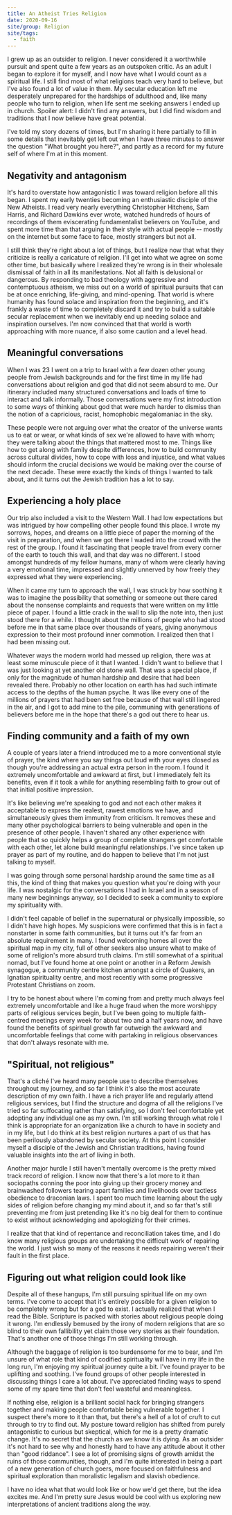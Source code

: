 ```yaml
---
title: An Atheist Tries Religion
date: 2020-09-16
site/group: Religion
site/tags:
  - faith
---
```


I grew up as an outsider to religion. I never considered it a worthwhile pursuit and spent quite a few years as an outspoken critic. As an adult I began to explore it for myself, and I now have what I would count as a spiritual life. I still find most of what religions teach very hard to believe, but I've also found a lot of value in them. My secular education left me desperately unprepared for the hardships of adulthood and, like many people who turn to religion, when life sent me seeking answers I ended up in church. Spoiler alert: I didn't find any answers, but I did find wisdom and traditions that I now believe have great potential.

I've told my story dozens of times, but I'm sharing it here partially to fill in some details that inevitably get left out when I have three minutes to answer the question "What brought you here?", and partly as a record for my future self of where I'm at in this moment.

## Negativity and antagonism

It's hard to overstate how antagonistic I was toward religion before all this began. I spent my early twenties becoming an enthusiastic disciple of the New Atheists. I read very nearly everything Christopher Hitchens, Sam Harris, and Richard Dawkins ever wrote, watched hundreds of hours of recordings of them eviscerating fundamentalist believers on YouTube, and spent more time than that arguing in their style with actual people -- mostly on the internet but some face to face, mostly strangers but not all.

I still think they're right about a lot of things, but I realize now that what they criticize is really a caricature of religion. I'll get into what we agree on some other time, but basically where I realized they're wrong is in their wholesale dismissal of faith in all its manifestations. Not all faith is delusional or dangerous. By responding to bad theology with aggressive and contemptuous atheism, we miss out on a world of spiritual pursuits that can be at once enriching, life-giving, and mind-opening. That world is where humanity has found solace and inspiration from the beginning, and it's frankly a waste of time to completely discard it and try to build a suitable secular replacement when we inevitably end up needing solace and inspiration ourselves. I'm now convinced that that world is worth approaching with more nuance, if also some caution and a level head.

## Meaningful conversations

When I was 23 I went on a trip to Israel with a few dozen other young people from Jewish backgrounds and for the first time in my life had conversations about religion and god that did not seem absurd to me. Our itinerary included many structured conversations and loads of time to interact and talk informally. Those conversations were my first introduction to some ways of thinking about god that were much harder to dismiss than the notion of a capricious, racist, homophobic megalomaniac in the sky.

These people were not arguing over what the creator of the universe wants us to eat or wear, or what kinds of sex we're allowed to have with whom; they were talking about the things that mattered most to me. Things like how to get along with family despite differences, how to build community across cultural divides, how to cope with loss and injustice, and what values should inform the crucial decisions we would be making over the course of the next decade. These were exactly the kinds of things I wanted to talk about, and it turns out the Jewish tradition has a lot to say.

## Experiencing a holy place

Our trip also included a visit to the Western Wall. I had low expectations but was intrigued by how compelling other people found this place. I wrote my sorrows, hopes, and dreams on a little piece of paper the morning of the visit in preparation, and when we got there I waded into the crowd with the rest of the group. I found it fascinating that people travel from every corner of the earth to touch this wall, and that day was no different. I stood amongst hundreds of my fellow humans, many of whom were clearly having a very emotional time, impressed and slightly unnerved by how freely they expressed what they were experiencing. 

When it came my turn to approach the wall, I was struck by how soothing it was to imagine the possibility that something or someone out there cared about the nonsense complaints and requests that were written on my little piece of paper. I found a little crack in the wall to slip the note into, then just stood there for a while. I thought about the millions of people who had stood before me in that same place over thousands of years, giving anonymous expression to their most profound inner commotion. I realized then that I had been missing out. 

Whatever ways the modern world had messed up religion, there was at least some minuscule piece of it that I wanted. I didn't want to believe that I was just looking at yet another old stone wall. That was a special place, if only for the magnitude of human hardship and desire that had been revealed there. Probably no other location on earth has had such intimate access to the depths of the human psyche. It was like every one of the millions of prayers that had been set free because of that wall still lingered in the air, and I got to add mine to the pile, communing with generations of believers before me in the hope that there's a god out there to hear us.

## Finding community and a faith of my own

A couple of years later a friend introduced me to a more conventional style of prayer, the kind where you say things out loud with your eyes closed as though you're addressing an actual extra person in the room. I found it extremely uncomfortable and awkward at first, but I immediately felt its benefits, even if it took a while for anything resembling faith to grow out of that initial positive impression. 

It's like believing we're speaking to god and not each other makes it acceptable to express the realest, rawest emotions we have, and simultaneously gives them immunity from criticism. It removes these and many other psychological barriers to being vulnerable and open in the presence of other people. I haven't shared any other experience with people that so quickly helps a group of complete strangers get comfortable with each other, let alone build meaningful relationships. I've since taken up prayer as part of my routine, and do happen to believe that I'm not just talking to myself.

I was going through some personal hardship around the same time as all this, the kind of thing that makes you question what you're doing with your life. I was nostalgic for the conversations I had in Israel and in a season of many new beginnings anyway, so I decided to seek a community to explore my spirituality with.

I didn't feel capable of belief in the supernatural or physically impossible, so I didn't have high hopes. My suspicions were confirmed that this is in fact a nonstarter in some faith communities, but it turns out it's far from an absolute requirement in many. I found welcoming homes all over the spiritual map in my city, full of other seekers also unsure what to make of some of religion's more absurd truth claims. I'm still somewhat of a spiritual nomad, but I've found home at one point or another in a Reform Jewish synagogue, a community centre kitchen amongst a circle of Quakers, an Ignatian spirituality centre, and most recently with some progressive Protestant Christians on zoom.

I try to be honest about where I'm coming from and pretty much always feel extremely uncomfortable and like a huge fraud when the more worshippy parts of religious services begin, but I've been going to multiple faith-centred meetings every week for about two and a half years now, and have found the benefits of spiritual growth far outweigh the awkward and uncomfortable feelings that come with partaking in religious observances that don't always resonate with me.

## "Spiritual, not religious"

That's a cliché I've heard many people use to describe themselves throughout my journey, and so far I think it's also the most accurate description of my own faith. I have a rich prayer life and regularly attend religious services, but I find the structure and dogma of all the religions I've tried so far suffocating rather than satisfying, so I don't feel comfortable yet adopting any individual one as my own. I'm still working through what role I think is appropriate for an organization like a church to have in society and in my life, but I do think at its best religion nurtures a part of us that has been perilously abandoned by secular society. At this point I consider myself a disciple of the Jewish and Christian traditions, having found valuable insights into the art of living in both. 

Another major hurdle I still haven't mentally overcome is the pretty mixed track record of religion. I know now that there's a lot more to it than sociopaths conning the poor into giving up their grocery money and brainwashed followers tearing apart families and livelihoods over tactless obedience to draconian laws. I spent too much time learning about the ugly sides of religion before changing my mind about it, and so far that's still preventing me from just pretending like it's no big deal for them to continue to exist without acknowledging and apologizing for their crimes.

I realize that that kind of repentance and reconciliation takes time, and I do know many religious groups are undertaking the difficult work of repairing the world. I just wish so many of the reasons it needs repairing weren't their fault in the first place.

## Figuring out what religion could look like

Despite all of these hangups, I'm still pursuing spiritual life on my own terms. I've come to accept that it's entirely possible for a given religion to be completely wrong but for a god to exist. I actually realized that when I read the Bible. Scripture is packed with stories about religious people doing it wrong. I'm endlessly bemused by the irony of modern religions that are so blind to their own fallibility yet claim those very stories as their foundation. That's another one of those things I'm still working through.

Although the baggage of religion is too burdensome for me to bear, and I'm unsure of what role that kind of codified spirituality will have in my life in the long run, I'm enjoying my spiritual journey quite a bit. I've found prayer to be uplifting and soothing. I've found groups of other people interested in discussing things I care a lot about. I've appreciated finding ways to spend some of my spare time that don't feel wasteful and meaningless.

If nothing else, religion is a brilliant social hack for bringing strangers together and making people comfortable being vulnerable together. I suspect there's more to it than that, but there's a hell of a lot of cruft to cut through to try to find out. My posture toward religion has shifted from purely antagonistic to curious but skeptical, which for me is a pretty dramatic change. It's no secret that the church as we know it is dying. As an outsider it's not hard to see why and honestly hard to have any attitude about it other than "good riddance". I see a lot of promising signs of growth amidst the ruins of those communities, though, and I'm quite interested in being a part of a new generation of church goers, more focused on faithfulness and spiritual exploration than moralistic legalism and slavish obedience.

I have no idea what that would look like or how we'd get there, but the idea excites me. And I'm pretty sure Jesus would be cool with us exploring new interpretations of ancient traditions along the way.
